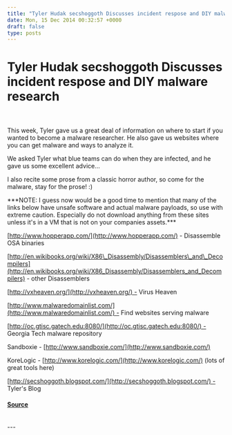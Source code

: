 ```yaml
---
title: "Tyler Hudak secshoggoth Discusses incident respose and DIY malware research"
date: Mon, 15 Dec 2014 00:32:57 +0000
draft: false
type: posts
---
```

# Tyler Hudak secshoggoth Discusses incident respose and DIY malware research

<br/>

<br/>
This week, Tyler gave us a great deal of information on where to start if you wanted to become a malware researcher. He also gave us websites where you can get malware and ways to analyze it. 

We asked Tyler what blue teams can do when they are infected, and he gave us some excellent advice...

I also recite some prose from a classic horror author, so come for the malware, stay for the prose! :)

\*\*\*NOTE: I guess now would be a good time to mention that many of the links below have unsafe software and actual malware payloads, so use with extreme caution. Especially do not download anything from these sites unless it's in a VM that is not on your companies assets.\*\*\*

[http://www.hopperapp.com/](http://www.hopperapp.com/) - Disassemble OSA binaries

[http://en.wikibooks.org/wiki/X86\_Disassembly/Disassemblers\_and\_Decompilers](http://en.wikibooks.org/wiki/X86_Disassembly/Disassemblers_and_Decompilers) \- other Disassemblers

[http://vxheaven.org/](http://vxheaven.org/) - Virus Heaven

[http://www.malwaredomainlist.com/](http://www.malwaredomainlist.com/) - Find websites serving malware

[http://oc.gtisc.gatech.edu:8080/](http://oc.gtisc.gatech.edu:8080/) - Georgia Tech malware repository

Sandboxie - [http://www.sandboxie.com/](http://www.sandboxie.com/)

KoreLogic - [http://www.korelogic.com/](http://www.korelogic.com/) (lots of great tools here)

[http://secshoggoth.blogspot.com/](http://secshoggoth.blogspot.com/) - Tyler's Blog

#### [Source](https://traffic.libsyn.com/secure/brakeingsecurity/tylerhudak-p2.mp3)

<br/>
---

